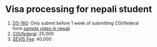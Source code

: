 # Visa processing for nepali student

1. [DS-160](https://ceac.state.gov/genniv/): Only submit before 1 week of submitting CGI/federal form.[sample video in nepali](https://www.youtube.com/watch?v=knWOYuXb4uQ)
2. [CGI/federal](https://cgifederal.secure.force.com/): 20,000 
3. [SEVIS Fee](): 40,000
